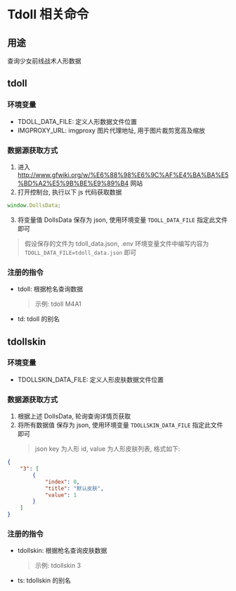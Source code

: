 # Tdoll 相关命令

## 用途

查询少女前线战术人形数据

## tdoll

### 环境变量

-   TDOLL_DATA_FILE: 定义人形数据文件位置
-   IMGPROXY_URL: imgproxy 图片代理地址, 用于图片裁剪宽高及缩放

### 数据源获取方式

1. 进入 http://www.gfwiki.org/w/%E6%88%98%E6%9C%AF%E4%BA%BA%E5%BD%A2%E5%9B%BE%E9%89%B4 网站
2. 打开控制台, 执行以下 js 代码获取数据

```js
window.DollsData;
```

3. 将变量值 DollsData 保存为 json, 使用环境变量 `TDOLL_DATA_FILE` 指定此文件即可

> 假设保存的文件为 tdoll_data.json, .env 环境变量文件中编写内容为 `TDOLL_DATA_FILE=tdoll_data.json` 即可

### 注册的指令

-   tdoll: 根据枪名查询数据
    > 示例: tdoll M4A1
-   td: tdoll 的别名

## tdollskin

### 环境变量

-   TDOLLSKIN_DATA_FILE: 定义人形皮肤数据文件位置

### 数据源获取方式

1. 根据上述 DollsData, 轮询查询详情页获取
2. 将所有数据值 保存为 json, 使用环境变量 `TDOLLSKIN_DATA_FILE` 指定此文件即可
    > json key 为人形 id, value 为人形皮肤列表, 格式如下:

```json
{
    "3": [
        {
            "index": 0,
            "title": "默认皮肤",
            "value": 1
        }
    ]
}
```

### 注册的指令

-   tdollskin: 根据枪名查询皮肤数据
    > 示例: tdollskin 3
-   ts: tdollskin 的别名
